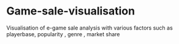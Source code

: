 # Game-sale-visualisation
Visualisation of e-game sale analysis with various factors such as playerbase, popularity , genre , market share
